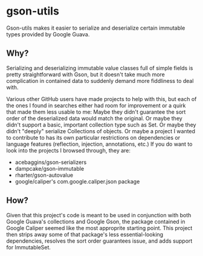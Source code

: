 # gson-utils

Gson-utils makes it easier to serialize and deserialize certain immutable types
provided by Google Guava.

## Why?

Serializing and deserializing immutable value classes full of simple fields
is pretty straightforward with Gson, but it doesn't take much more complication
in contained data to suddenly demand more fiddliness to deal with.

Various other GitHub users have made projects to help with this, but each of the
ones I found in searches either had room for improvement or a quirk that made
them less usable to me:
Maybe they didn't guarantee the sort order of the deserialized data would match
the original.  Or maybe they didn't support a basic, important collection type
such as Set.  Or maybe they didn't "deeply" serialize Collections of objects.
Or maybe a project I wanted to contribute to has its own particular restrictions
on dependencies or language features (reflection, injection, annotations, etc.)
If you do want to look into the projects I browsed through, they are:
* acebaggins/gson-serializers
* dampcake/gson-immutable
* rharter/gson-autovalue
* google/caliper's com.google.caliper.json package

## How?

Given that this project's code is meant to be used in conjunction with both
Google Guava's collections and Google Gson, the package contained in Google
Caliper seemed like the most approprite starting point.
This project then strips away some of that package's less essential-looking
dependencies, resolves the sort order guarantees issue, and adds support for
ImmutableSet.